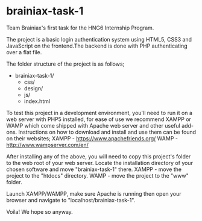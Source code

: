 # brainiax-task-1
Team Brainiax's first task for the HNG6  Internship Program.

The project is a basic login authentication system using HTML5, CSS3 and JavaScript on the frontend.The backend is done with PHP authenticating over a flat file.

The folder structure of the project is as follows;

+ brainiax-task-1/
  - css/
  - design/
  - js/
  - index.html

To test this project in a development environment, you'll need to run it on a web server with PHP5 installed, for ease of use we recommend XAMPP or WAMP which come shipped with Apache web server and other useful add-ons. Instructions on how to download and install and use them can be found on their websites;
XAMPP - https://www.apachefriends.org/
WAMP  - http://www.wampserver.com/en/

After installing any of the above, you will need to copy this project's folder to the web root of your web server. Locate the installation directory of your chosen  software and move "brainiax-task-1" there.
XAMPP - move the project to the "htdocs" directory.
WAMP  - move the project to the "www" folder.

Launch XAMPP/WAMPP, make sure Apache is running then open your browser and navigate to "localhost/brainiax-task-1".

Voila! We hope so anyway.
